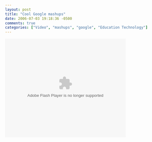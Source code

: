 ```yaml
---
layout: post
title: "Cool Google mashups"
date: 2006-07-03 19:18:36 -0500
comments: true
categories: ["Video", "mashups", "google", "Education Technology"]
---
```

<object align="middle"><embed style=" width:400px; height:326px;" id="VideoPlayback" align="middle"  type="application/x-shockwave-flash" src="http://video.google.com/googleplayer.swf?docId=-7524776252092369816" allowScriptAccess="sameDomain" quality="best" bgcolor="#ffffff" scale="noScale" salign="TL"  FlashVars="playerMode=embedded"> </embed></object>

